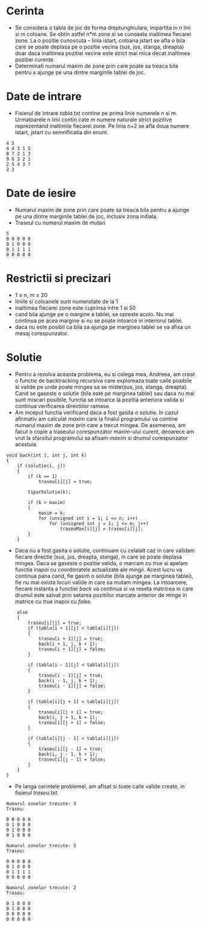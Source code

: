 # Cerinta
- Se considera o tabla de joc de forma dreptunghiulara, impartita in n lini si m coloane. Se obtin astfel n*m zone si se cunoaste inaltimea fiecarei zone. La o pozitie cunoscuta – linia istart, coloana jstart se afla o bila care se poate deplasa pe o pozitie vecina (sus, jos, stanga, dreapta) doar daca inaltimea pozitiei vecine este strict mai mica decat inaltimea pozitiei curente.
- Determinati numarul maxim de zone prin care poate sa treaca bila pentru a ajunge pe una dintre marginile tablei de joc.


# Date de intrare
- Fisierul de intrare _tabla.txt_ contine pe prima linie numerele n si m. Urmatoarele n linii contin cate m numere naturale strict pozitive reprezentand inaltimile fiecarei zone.
Pe linia n+2 se afla doua numere istart, jstart cu semnificatia din enunt.
~~~
4 5
4 4 3 1 5
8 7 2 1 3
9 6 3 2 1
2 5 4 3 7
2 2
~~~

# Date de iesire
- Numarul maxim de zone prin care poate sa treaca bila pentru a ajunge pe una dintre marginile tablei de joc, inclusiv zona initiala.
- Traseul cu numarul maxim de mutari
~~~
5
0 0 0 0 0 
0 1 0 0 0 
0 1 1 1 1 
0 0 0 0 0 
~~~

# Restrictii si precizari
- 1 ≤ n, m ≤ 20
- liniile si coloanele sunt numerotate de la 1
- inaltimea fiecarei zone este cuprinsa intre 1 si 50
- cand bila ajunge pe o margine a tablei, se opreste acolo. Nu mai continua pe acea margine si nu se poate intoarce in interiorul tablei.
- daca nu este posibil ca bila sa ajunga pe marginea tablei se va afisa un mesaj corespunzator.

# Solutie
- Pentru a rezolva aceasta problema, eu si colega mea, Andreea, am creat o functie de backtracking recursiva care exploreaza toate caile posibile si valide pe unde poate mingea sa se miste(sus, jos, stanga, dreapta). Cand se gaseste o solutie (bila este pe marginea tablei) sau daca nu mai sunt miscari posibile, functia se intoarce la pozitia anteriora valida si continua verificarea directiilor ramase.
- Am inceput functia verificand daca a fost gasita o solutie. In cazul afirmativ am calculat _maxim_ care la finalul programului va contine numarul maxim de zone prin care a trecut mingea. De asemenea, am facut o copie a traseului corespunzator maxim-ului curent, deoarece am vrut la sfarsitul programului sa afisam _maxim_ si drumul corespunzator acestuia.
~~~
void back(int i, int j, int k)
{
    if (solutie(i, j))
    {
        if (k == 1)
            traseu[i][j] = true;

        tiparSolutie(k);

        if (k > maxim)
        {
            maxim = k;
            for (unsigned int i = 1; i <= n; i++)
                for (unsigned int j = 1; j <= m; j++)
                    traseuMax[i][j] = traseu[i][j];
        }
    }
~~~
- Daca nu a fost gasita o solutie, continuam cu celalalt caz in care validam fiecare directie (sus, jos, dreapta, stanga), in care se poate deplasa mingea. Daca se gaseste o pozitie valida, o marcam cu _true_ si apelam functia inapoi cu coordonatele actualizate ale mingii. Acest lucru va continua pana cand, fie gasim o solutie (bila ajunge pe marginea tablei), fie nu mai exista locuri valide in care sa mutam mingea. La intoarcere, fiecare instanta a functiei _back_ va continua si va reseta matricea in care drumul este salvat prin setarea pozitiilor marcate anterior de minge in matrice cu _true_ inapoi cu _false_.
~~~
    else
    {
        traseu[i][j] = true;
        if (tabla[i + 1][j] < tabla[i][j])
        {
            traseu[i + 1][j] = true;
            back(i + 1, j, k + 1);
            traseu[i + 1][j] = false;
        }

        if (tabla[i - 1][j] < tabla[i][j])
        {
            traseu[i - 1][j] = true;
            back(i - 1, j, k + 1);
            traseu[i - 1][j] = false;
        }

        if (tabla[i][j + 1] < tabla[i][j])
        {
            traseu[i][j + 1] = true;
            back(i, j + 1, k + 1);
            traseu[i][j + 1] = false;
        }

        if (tabla[i][j - 1] < tabla[i][j])
        {
            traseu[i][j - 1] = true;
            back(i, j - 1, k + 1);
            traseu[i][j - 1] = false;
        }
    }
}
~~~
- Pe langa cerintele problemei, am afisat si toate caile valide create, in fisierul _traseu.txt_.
~~~
Numarul zonelor trecute: 3
Traseu:

0 0 0 0 0 
0 1 0 0 0 
0 1 0 0 0 
0 1 0 0 0 

Numarul zonelor trecute: 5
Traseu:

0 0 0 0 0 
0 1 0 0 0 
0 1 1 1 1 
0 0 0 0 0 

Numarul zonelor trecute: 2
Traseu:

0 1 0 0 0 
0 1 0 0 0 
0 0 0 0 0 
0 0 0 0 0 

~~~
